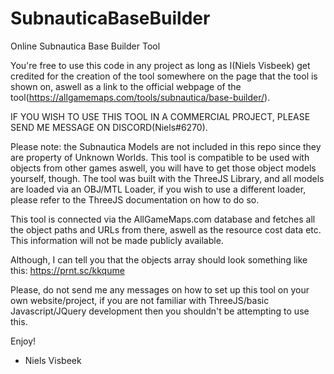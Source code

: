 # SubnauticaBaseBuilder
Online Subnautica Base Builder Tool

You're free to use this code in any project as long as I(Niels Visbeek) get credited for the creation of the tool somewhere on the page that the tool is shown on, aswell as a link to the official webpage of the tool(https://allgamemaps.com/tools/subnautica/base-builder/).

IF YOU WISH TO USE THIS TOOL IN A COMMERCIAL PROJECT, PLEASE SEND ME MESSAGE ON DISCORD(Niels#6270).

Please note: the Subnautica Models are not included in this repo since they are property of Unknown Worlds.
This tool is compatible to be used with objects from other games aswell, you will have to get those object models yourself, though.
The tool was built with the ThreeJS Library, and all models are loaded via an OBJ/MTL Loader, if you wish to use a different loader, please refer to the ThreeJS documentation on how to do so.

This tool is connected via the AllGameMaps.com database and fetches all the object paths and URLs from there, aswell as the resource cost data etc. This information will not be made publicly available.

Although, I can tell you that the objects array should look something like this:
https://prnt.sc/kkqume

Please, do not send me any messages on how to set up this tool on your own website/project, if you are not familiar with ThreeJS/basic Javascript/JQuery development then you shouldn't be attempting to use this.

Enjoy!

- Niels Visbeek
